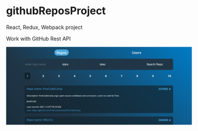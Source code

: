 # githubReposProject
React, Redux, Webpack project

Work with GitHub Rest API

<img src="preview.png">
